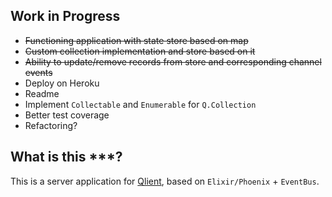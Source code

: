 ## Work in Progress

- ~~Functioning application with state store based on map~~
- ~~Custom collection implementation and store based on it~~
- ~~Ability to update/remove records from store and corresponding channel events~~
- Deploy on Heroku
- Readme
- Implement `Collectable` and `Enumerable` for `Q.Collection` 
- Better test coverage
- Refactoring?

## What is this ***?

This is a server application for [Qlient](https://github.com/Echoes93/Qlient), based on `Elixir/Phoenix` + `EventBus`.

